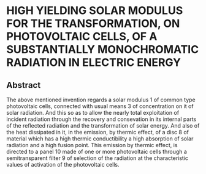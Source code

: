 # HIGH YIELDING SOLAR MODULUS FOR THE TRANSFORMATION, ON PHOTOVOLTAIC CELLS, OF A SUBSTANTIALLY MONOCHROMATIC RADIATION IN ELECTRIC ENERGY

## Abstract
The above mentioned invention regards a solar modulus 1 of common type photovoltaic cells, connected with usual means 3 of concentration on it of solar radiation. And this so as to allow the nearly total exploitation of incident radiation through the recovery and consevation in its internal parts of the reflected radiation and the transformation of solar energy. And also of the heat dissipated in it, in the emission, by thermic effect, of a disc 8 of material which has a high thermic conductibility a high absorption of solar radiation and a high fusion point. This emission by thermic effect, is directed to a panel 10 made of one or more photovoltaic cells through a semitransparent filter 9 of selection of the radiation at the characteristic values of activation of the photovoltaic cells.